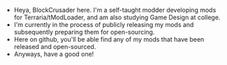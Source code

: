 - Heya, BlockCrusader here. I'm a self-taught modder developing mods for Terraria/tModLoader, and am also studying Game Design at college. 
- I'm currently in the process of publicly releasing my mods and subsequently preparing them for open-sourcing.
- Here on github, you'll be able find any of my mods that have been released and open-sourced.
- Anyways, have a good one!
